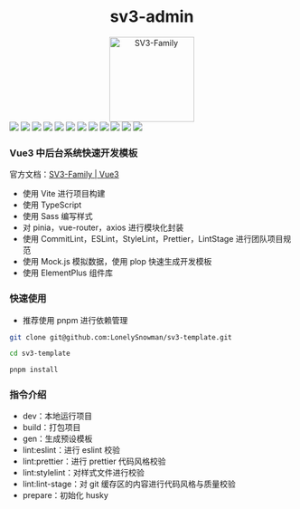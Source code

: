 <div align="center"><h1>sv3-admin</h1></div>
<div align="center"><img src="https://sv3-docs.snowhouse.space/logo.png" alt="SV3-Family" width="150px"/></div>
<div>
 <img
    src="https://img.shields.io/badge/-Vite-E34F26?logo=vite&style=flat-square&logoColor=white"
 />
 <img
    src="https://img.shields.io/badge/-vue3-1572B6?logo=vuedotjs&style=flat-square&logoColor=white"
 />
 <img
    src="https://img.shields.io/badge/-Typescript-oringe?logo=typescript&style=flat-square&logoColor=white"
 />
 <img
    src="https://img.shields.io/badge/-Sass-E34F26?logo=sass&style=flat-square&logoColor=white"
 />
 <img
    src="https://img.shields.io/badge/-Pinia-1572B6?logo=vuedotjs&style=flat-square&logoColor=white"
 />
 <img
    src="https://img.shields.io/badge/-Pnpm-oringe?logo=pnpm&style=flat-square&logoColor=white"
 />
 <img
    src="https://img.shields.io/badge/-ESLint-E34F26?logo=eslint&style=flat-square&logoColor=white"
 />
 <img
    src="https://img.shields.io/badge/-Prettier-1572B6?logo=prettier&style=flat-square&logoColor=white"
 />
 <img
    src="https://img.shields.io/badge/-StyleLint-oringe?logo=stylelint&style=flat-square&logoColor=white"
 />
 <img
    src="https://img.shields.io/badge/-Axios-E34F26?logo=vuedotjs&style=flat-square&logoColor=white"
 />
 <img
    src="https://img.shields.io/badge/-ElementPlus-1572B6?logo=vuedotjs&style=flat-square&logoColor=white"
 />
 <img
    src="https://img.shields.io/badge/-Mock.js-oringe?logo=vuedotjs&style=flat-square&logoColor=white"
 />
</div>

### Vue3 中后台系统快速开发模板

官方文档：[SV3-Family | Vue3](https://sv3-docs.snowhouse.space/)

-  使用 Vite 进行项目构建
-  使用 TypeScript
-  使用 Sass 编写样式
-  对 pinia，vue-router，axios 进行模块化封装
-  使用 CommitLint，ESLint，StyleLint，Prettier，LintStage 进行团队项目规范
-  使用 Mock.js 模拟数据，使用 plop 快速生成开发模板
-  使用 ElementPlus 组件库

### 快速使用

-  推荐使用 pnpm 进行依赖管理

```bash
git clone git@github.com:LonelySnowman/sv3-template.git

cd sv3-template

pnpm install
```

### 指令介绍

-  dev：本地运行项目
-  build：打包项目
-  gen：生成预设模板
-  lint:eslint：进行 eslint 校验
-  lint:prettier：进行 prettier 代码风格校验
-  lint:stylelint：对样式文件进行校验
-  lint:lint-stage：对 git 缓存区的内容进行代码风格与质量校验
-  prepare：初始化 husky
